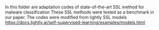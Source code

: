 In this folder are adaptation codes of state-of-the-art SSL method for malware classification
These SSL methods were tested as a benchmark in our paper. The codes were modified from lightly SSL models https://docs.lightly.ai/self-supervised-learning/examples/models.html
